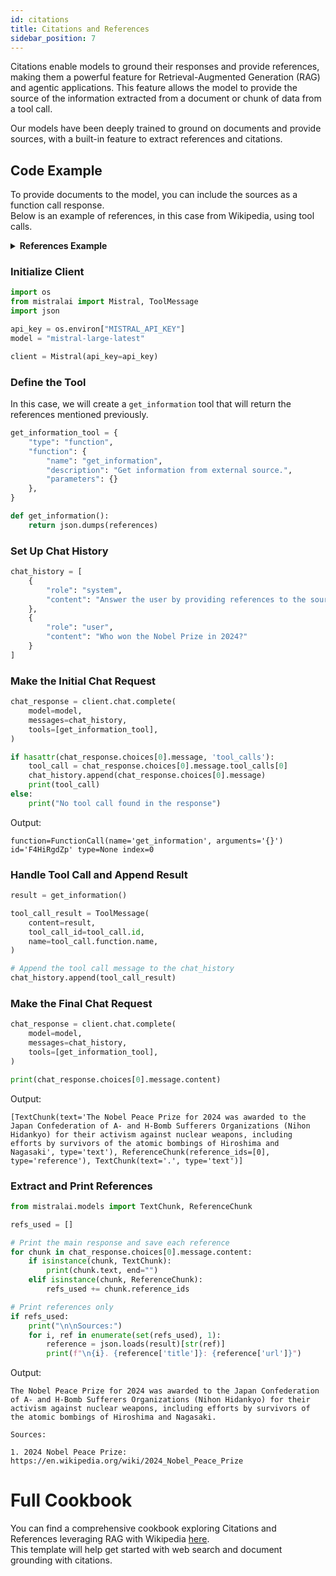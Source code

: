 ```yaml
---
id: citations
title: Citations and References
sidebar_position: 7
---
```


Citations enable models to ground their responses and provide references, making them a powerful feature for Retrieval-Augmented Generation (RAG) and agentic applications. This feature allows the model to provide the source of the information extracted from a document or chunk of data from a tool call.

Our models have been deeply trained to ground on documents and provide sources, with a built-in feature to extract references and citations.

## Code Example

To provide documents to the model, you can include the sources as a function call response.  
Below is an example of references, in this case from Wikipedia, using tool calls.

<details>
<summary><b>References Example</b></summary>
```json
{
  "0": {
    "url": "https://en.wikipedia.org/wiki/2024_Nobel_Peace_Prize",
    "title": "2024 Nobel Peace Prize",
    "snippets": [
      [
        "The 2024 Nobel Peace Prize, an international peace prize established according to Alfred Nobel's will, was awarded to Nihon Hidankyo (the Japan Confederation of A- and H-Bomb Sufferers Organizations), for their activism against nuclear weapons, assisted by victim/survivors (known as Hibakusha) of the atomic bombings of Hiroshima and Nagasaki in 1945.",
        "They will receive the prize at a ceremony on 10 December 2024 at Oslo, Norway."
      ]
    ],
    "description": null,
    "date": "2024-11-26T17:39:55.057454",
    "source": "wikipedia"
  },
  "1": {
    "url": "https://en.wikipedia.org/wiki/Climate_Change",
    "title": "Climate Change",
    "snippets": [
      [
        "Present-day climate change includes both global warming—the ongoing increase in global average temperature—and its wider effects on Earth’s climate system. Climate change in a broader sense also includes previous long-term changes to Earth's climate. The current rise in global temperatures is driven by human activities, especially fossil fuel burning since the Industrial Revolution. Fossil fuel use, deforestation, and some agricultural and industrial practices release greenhouse gases. These gases absorb some of the heat that the Earth radiates after it warms from sunlight, warming the lower atmosphere. Carbon dioxide, the primary gas driving global warming, has increased in concentration by about 50% since the pre-industrial era to levels not seen for millions of years."
      ]
    ],
    "description": null,
    "date": "2024-11-26T17:39:55.057454",
    "source": "wikipedia"
  },
  "2": {
    "url": "https://en.wikipedia.org/wiki/Artificial_Intelligence",
    "title": "Artificial Intelligence",
    "snippets": [
      [
        "Artificial intelligence (AI) refers to the capability of computational systems to perform tasks typically associated with human intelligence, such as learning, reasoning, problem-solving, perception, and decision-making. It is a field of research in computer science that develops and studies methods and software that enable machines to perceive their environment and use learning and intelligence to take actions that maximize their chances of achieving defined goals. Such machines may be called AIs."
      ]
    ],
    "description": null,
    "date": "2024-11-26T17:39:55.057454",
    "source": "wikipedia"
  }
}
```
</details>

### Initialize Client

```python
import os
from mistralai import Mistral, ToolMessage
import json

api_key = os.environ["MISTRAL_API_KEY"]
model = "mistral-large-latest"

client = Mistral(api_key=api_key)
```

### Define the Tool
In this case, we will create a `get_information` tool that will return the references mentioned previously.

```python
get_information_tool = {
    "type": "function",
    "function": {
        "name": "get_information",
        "description": "Get information from external source.",
        "parameters": {}
    },
}

def get_information():
    return json.dumps(references)
```

### Set Up Chat History

```python
chat_history = [
    {
        "role": "system",
        "content": "Answer the user by providing references to the source of the information."
    },
    {
        "role": "user",
        "content": "Who won the Nobel Prize in 2024?"
    }
]
```

### Make the Initial Chat Request

```python
chat_response = client.chat.complete(
    model=model,
    messages=chat_history,
    tools=[get_information_tool],
)

if hasattr(chat_response.choices[0].message, 'tool_calls'):
    tool_call = chat_response.choices[0].message.tool_calls[0]
    chat_history.append(chat_response.choices[0].message)
    print(tool_call)
else:
    print("No tool call found in the response")
```

Output:
```
function=FunctionCall(name='get_information', arguments='{}') id='F4HiRgdZp' type=None index=0
```

### Handle Tool Call and Append Result

```python
result = get_information()

tool_call_result = ToolMessage(
    content=result,
    tool_call_id=tool_call.id,
    name=tool_call.function.name,
)

# Append the tool call message to the chat_history
chat_history.append(tool_call_result)
```

### Make the Final Chat Request

```python
chat_response = client.chat.complete(
    model=model,
    messages=chat_history,
    tools=[get_information_tool],
)

print(chat_response.choices[0].message.content)
```

Output:
```
[TextChunk(text='The Nobel Peace Prize for 2024 was awarded to the Japan Confederation of A- and H-Bomb Sufferers Organizations (Nihon Hidankyo) for their activism against nuclear weapons, including efforts by survivors of the atomic bombings of Hiroshima and Nagasaki', type='text'), ReferenceChunk(reference_ids=[0], type='reference'), TextChunk(text='.', type='text')]
```

### Extract and Print References

```python
from mistralai.models import TextChunk, ReferenceChunk

refs_used = []

# Print the main response and save each reference
for chunk in chat_response.choices[0].message.content:
    if isinstance(chunk, TextChunk):
        print(chunk.text, end="")
    elif isinstance(chunk, ReferenceChunk):
        refs_used += chunk.reference_ids

# Print references only
if refs_used:
    print("\n\nSources:")
    for i, ref in enumerate(set(refs_used), 1):
        reference = json.loads(result)[str(ref)]
        print(f"\n{i}. {reference['title']}: {reference['url']}")
```

Output:
```
The Nobel Peace Prize for 2024 was awarded to the Japan Confederation of A- and H-Bomb Sufferers Organizations (Nihon Hidankyo) for their activism against nuclear weapons, including efforts by survivors of the atomic bombings of Hiroshima and Nagasaki.

Sources:

1. 2024 Nobel Peace Prize: https://en.wikipedia.org/wiki/2024_Nobel_Peace_Prize
```

# Full Cookbook
You can find a comprehensive cookbook exploring Citations and References leveraging RAG with Wikipedia [here](https://colab.research.google.com/github/mistralai/cookbook/blob/main/mistral/rag/mistral-reference-rag.ipynb).  
This template will help get started with web search and document grounding with citations.
